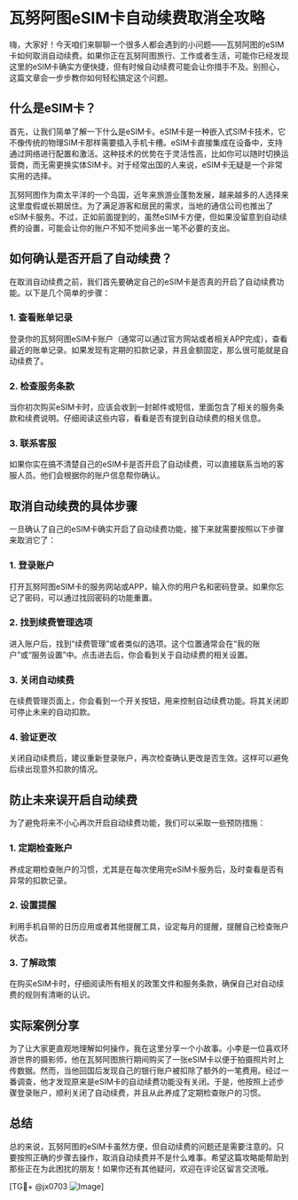 # 瓦努阿图eSIM卡自动续费取消全攻略

嗨，大家好！今天咱们来聊聊一个很多人都会遇到的小问题——瓦努阿图的eSIM卡如何取消自动续费。如果你正在瓦努阿图旅行、工作或者生活，可能你已经发现这里的eSIM卡确实方便快捷，但有时候自动续费可能会让你措手不及。别担心，这篇文章会一步步教你如何轻松搞定这个问题。

## 什么是eSIM卡？

首先，让我们简单了解一下什么是eSIM卡。eSIM卡是一种嵌入式SIM卡技术，它不像传统的物理SIM卡那样需要插入手机卡槽。eSIM卡直接集成在设备中，支持通过网络进行配置和激活。这种技术的优势在于灵活性高，比如你可以随时切换运营商，而无需更换实体SIM卡。对于经常出国的人来说，eSIM卡无疑是一个非常实用的选择。

瓦努阿图作为南太平洋的一个岛国，近年来旅游业蓬勃发展，越来越多的人选择来这里度假或长期居住。为了满足游客和居民的需求，当地的通信公司也推出了eSIM卡服务。不过，正如前面提到的，虽然eSIM卡方便，但如果没留意到自动续费的设置，可能会让你的账户不知不觉间多出一笔不必要的支出。

## 如何确认是否开启了自动续费？

在取消自动续费之前，我们首先要确定自己的eSIM卡是否真的开启了自动续费功能。以下是几个简单的步骤：

### 1. 查看账单记录
登录你的瓦努阿图eSIM卡账户（通常可以通过官方网站或者相关APP完成），查看最近的账单记录。如果发现有定期的扣款记录，并且金额固定，那么很可能就是自动续费了。

### 2. 检查服务条款
当你初次购买eSIM卡时，应该会收到一封邮件或短信，里面包含了相关的服务条款和续费说明。仔细阅读这些内容，看看是否有提到自动续费的相关信息。

### 3. 联系客服
如果你实在搞不清楚自己的eSIM卡是否开启了自动续费，可以直接联系当地的客服人员。他们会根据你的账户信息帮你确认。

## 取消自动续费的具体步骤

一旦确认了自己的eSIM卡确实开启了自动续费功能，接下来就需要按照以下步骤来取消它了：

### 1. 登录账户
打开瓦努阿图eSIM卡的服务网站或APP，输入你的用户名和密码登录。如果你忘记了密码，可以通过找回密码的功能重置。

### 2. 找到续费管理选项
进入账户后，找到“续费管理”或者类似的选项。这个位置通常会在“我的账户”或“服务设置”中。点击进去后，你会看到关于自动续费的相关设置。

### 3. 关闭自动续费
在续费管理页面上，你会看到一个开关按钮，用来控制自动续费功能。将其关闭即可停止未来的自动扣款。

### 4. 验证更改
关闭自动续费后，建议重新登录账户，再次检查确认更改是否生效。这样可以避免后续出现意外扣款的情况。

## 防止未来误开启自动续费

为了避免将来不小心再次开启自动续费功能，我们可以采取一些预防措施：

### 1. 定期检查账户
养成定期检查账户的习惯，尤其是在每次使用完eSIM卡服务后，及时查看是否有异常的扣款记录。

### 2. 设置提醒
利用手机自带的日历应用或者其他提醒工具，设定每月的提醒，提醒自己检查账户状态。

### 3. 了解政策
在购买eSIM卡时，仔细阅读所有相关的政策文件和服务条款，确保自己对自动续费的规则有清晰的认识。

## 实际案例分享

为了让大家更直观地理解如何操作，我在这里分享一个小故事。小李是一位喜欢环游世界的摄影师，他在瓦努阿图旅行期间购买了一张eSIM卡以便于拍摄照片时上传数据。然而，当他回国后发现自己的银行账户被扣除了额外的一笔费用。经过一番调查，他才发现原来是eSIM卡的自动续费功能没有关闭。于是，他按照上述步骤登录账户，顺利关闭了自动续费，并且从此养成了定期检查账户的习惯。

## 总结

总的来说，瓦努阿图的eSIM卡虽然方便，但自动续费的问题还是需要注意的。只要按照正确的步骤去操作，取消自动续费并不是什么难事。希望这篇攻略能帮助到那些正在为此困扰的朋友！如果你还有其他疑问，欢迎在评论区留言交流哦。

[TG💪+ @jx0703 ![Image](https://github.com/user-attachments/assets/dbca1d08-cadb-493c-b0ec-ad6f7a83f270)]